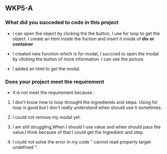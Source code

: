 ## WKP5-A

### What did you  succeded to code in this project

- I can open the object by clicking the the button, I use for loop to get the object. I create an html inside the fuction and insert it inside of **div or container** 

- I created new function which is for modal, I succced to open the modal by clicking the button of more information. I can see the picture.

- I added an html to get the modal.

### Does your project meet the requirement
- It is not meet the requirement because :
 1)  I don't know how to loop throught the ingrediends and steps. Using for loop is good but I don't really understand when should use it sometimes.

 2) I could not remove my modal yet.

 3) I am still struggling,When I should I use value and when should pass the value.I think because of that I could get the Ingredient and step.

 4) I could not solve the error in my code " cannot read property target undefined ".
